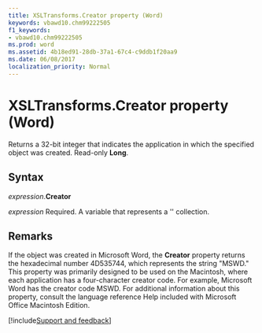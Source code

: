 ```yaml
---
title: XSLTransforms.Creator property (Word)
keywords: vbawd10.chm99222505
f1_keywords:
- vbawd10.chm99222505
ms.prod: word
ms.assetid: 4b18ed91-28db-37a1-67c4-c9ddb1f20aa9
ms.date: 06/08/2017
localization_priority: Normal
---
```



# XSLTransforms.Creator property (Word)

Returns a 32-bit integer that indicates the application in which the specified object was created. Read-only  **Long**.


## Syntax

_expression_.**Creator**

_expression_ Required. A variable that represents a '' collection.


## Remarks

If the object was created in Microsoft Word, the  **Creator** property returns the hexadecimal number 4D535744, which represents the string "MSWD." This property was primarily designed to be used on the Macintosh, where each application has a four-character creator code. For example, Microsoft Word has the creator code MSWD. For additional information about this property, consult the language reference Help included with Microsoft Office Macintosh Edition.


[!include[Support and feedback](~/includes/feedback-boilerplate.md)]